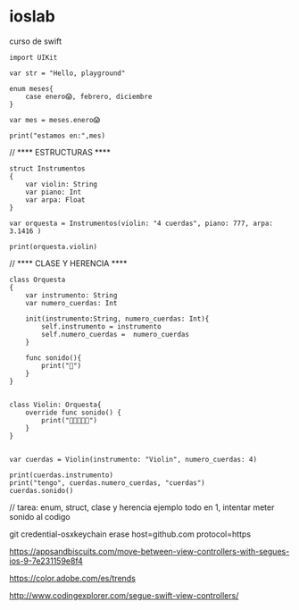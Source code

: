 # ioslab
curso de swift


```
import UIKit

var str = "Hello, playground"

enum meses{
    case enero😱, febrero, diciembre
}

var mes = meses.enero😱

print("estamos en:",mes)
```




// **** ESTRUCTURAS ****

```
struct Instrumentos
{
    var violin: String
    var piano: Int
    var arpa: Float
}

var orquesta = Instrumentos(violin: "4 cuerdas", piano: 777, arpa: 3.1416 )

print(orquesta.violin)
```



// **** CLASE Y HERENCIA ****

```
class Orquesta
{
    var instrumento: String
    var numero_cuerdas: Int
    
    init(instrumento:String, numero_cuerdas: Int){
        self.instrumento = instrumento
        self.numero_cuerdas =  numero_cuerdas
    }
    
    func sonido(){
        print("🎼")
    }
}


class Violin: Orquesta{
    override func sonido() {
        print("🎻🎻🎻🎻🎻")
    }
}


var cuerdas = Violin(instrumento: "Violin", numero_cuerdas: 4)

print(cuerdas.instrumento)
print("tengo", cuerdas.numero_cuerdas, "cuerdas")
cuerdas.sonido()

```

// tarea: enum, struct, clase y herencia ejemplo todo en 1, intentar meter sonido al codigo






git credential-osxkeychain erase
host=github.com
protocol=https


https://appsandbiscuits.com/move-between-view-controllers-with-segues-ios-9-7e231159e8f4



https://color.adobe.com/es/trends


http://www.codingexplorer.com/segue-swift-view-controllers/
